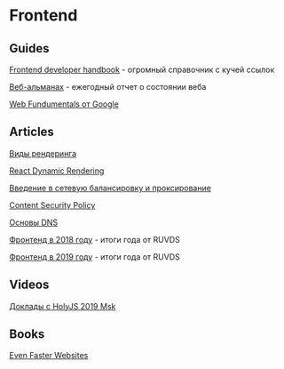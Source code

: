 # Frontend

## Guides

[Frontend developer handbook](https://frontendmasters.com/books/front-end-handbook/2019/) - огромный справочник с кучей ссылок

[Веб-альманах](https://almanac.httparchive.org/en/2019/) - ежегодный отчет о состоянии веба

[Web Fundumentals от Google](https://developers.google.com/web/fundamentals) 

## Articles

[Виды рендеринга](https://tproger.ru/translations/rendering-on-the-web/)

[React Dynamic Rendering](https://midu.dev/holyjs-links) 

[Введение в сетевую балансировку и проксирование](https://habr.com/ru/company/mailru/blog/347026/) 

[Content Security Policy](https://developers.google.com/web/fundamentals/security/csp) 

[Основы DNS](https://www.digitalocean.com/community/tutorials/an-introduction-to-dns-terminology-components-and-concepts)

[Фронтенд в 2018 году](https://habr.com/ru/company/ruvds/blog/433396/) - итоги года от RUVDS

[Фронтенд в 2019 году](https://habr.com/ru/company/ruvds/blog/481576/) - итоги года от RUVDS

## Videos

[Доклады с HolyJS 2019 Msk](https://www.youtube.com/playlist?list=PL8sJahqnzh8KXjvw3i0bY-fCn1abQMbv8)

## Books

[Even Faster Websites](https://www.inspirit.net.in/books/html,%20css%20and%20javascript/Even%20Faster%20Websites.pdf)

